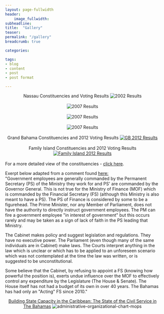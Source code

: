 ```yaml
---
layout: page-fullwidth
header:
    image_fullwidth:
subheadline:
title:  "Gallery"
teaser: 
permalink: "/gallery"
breadcrumb: true

categories:

tags:
- blog
- content
- post
- post format

---
```


<center>
Nassau Constituencies and Voting Results
<img src="{{ site.urlimg }}2002-results.png" alt="2002 Results">
</center>
<br/>

<center>
<img src="{{ site.urlimg }}2007-results.png" alt="2007 Results">
</center>
<br/>

<center>
<img src="{{ site.urlimg }}2012-results.png" alt="2007 Results">
</center>
<br/>

<center>
<img src="{{ site.urlimg }}2017-results.png" alt="2007 Results">
</center>

<br/>

<center>
Grand Bahama Constituencies and 2012 Voting Results
<a href="http://en.wikipedia.org/wiki/Bahamian_general_election,_2012"><img src="{{ site.urlimg }}grandbahama-constituency-map.jpg" alt="GB 2012 Results"></a>
</center>

<br/>

<center>
Family Island Constituencies and 2012 Voting Results
<a href="http://en.wikipedia.org/wiki/Bahamian_general_election,_2012"><img src="{{ site.urlimg }}familyisland-constituency-map.jpg" alt="Family Island 2012 Results"></a>
</center>

<br/>
For a more detailed view of the constituencies - <a href="http://www.tribune242.com/photos/galleries/2012/apr/24/new-providence-constituencies/">click here</a>.

Exerpt below adapted from a comment found <a href="http://www.tribune242.com/news/2020/nov/02/speaker-moultrie-hands-his-keys/">here:</a>
<br/>
"Government employees are generally commanded by the Permanent Secretary (PS) of the Ministry they work for and PS' are commanded by the Governor General. This is not true for the Ministry of Finance (MOF) which is commanded by the Financial Secretary (FS) (although this Ministry is also meant to have a PS). The PS of Finance is considered by some to be a figurehead. The Prime Minister, nor any Member of Parliament, does not have the authority to directly instruct government employees. The PM can fire a government employee "in interest of government" but this occurs rarely and may be taken as a sign of lack of faith in the PS leading that Ministry.

The Cabinet makes policy and suggest legislation and regulations. They have no executive power. The Parliament (even though many of the same individuals are in Cabinet) make laws. The Courts interpret anything in the law which is unclear or which has to be applied to an unforeseen scenario which was not contemplated at the time the law was written, or is suggested to be unconstitutional.

Some believe that the Cabinet, by refusing to appoint a FS (knowing how powerful the position is), exerts undue influence over the MOF to effectively control any expenditure by the Legislature (The House & Senate). The House itself has not had a budget of its own in over 40 years. The Bahamas has had only an "Acting" FS since 2010."

<center>
<a href="https://www.academia.edu/44344747/Building_State_Capacity_in_the_Caribbean_The_State_of_the_Civil_Service_in_The_Bahamas">Building State Capacity in the Caribbean: The State of the Civil Service in The Bahamas</a>
<img src="{{ site.urlimg }}administrative-organizational-chart-mops.png" alt="administrative-organizational-chart-mops">
</center>
<br/>